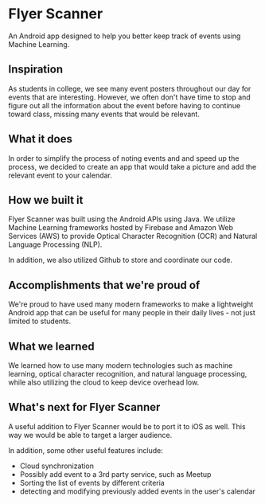 # Flyer Scanner

An Android app designed to help you better keep track of events using Machine Learning.

## Inspiration

As students in college, we see many event posters throughout our day for events that are interesting. However, we often don't have time to stop and figure out all the information about the event before having to continue toward class, missing many events that would be relevant. 

## What it does

In order to simplify the process of noting events and and speed up the process, we decided to create an app that would take a picture and add the relevant event to your calendar.

## How we built it

Flyer Scanner was built using the Android APIs using Java. We utilize Machine Learning frameworks hosted by Firebase and Amazon Web Services (AWS) to provide Optical Character Recognition (OCR) and Natural Language Processing (NLP).

In addition, we also utilized Github to store and coordinate our code.

## Accomplishments that we're proud of

We're proud to have used many modern frameworks to make a lightweight Android app that can be useful for many people in their daily lives - not just limited to students.

## What we learned

We learned how to use many modern technologies such as machine learning, optical character recognition, and natural language processing, while also utilizing the cloud to keep device overhead low.

## What's next for Flyer Scanner

A useful addition to Flyer Scanner would be to port it to iOS as well. This way we would be able to target a larger audience.

In addition, some other useful features include:

- Cloud synchronization
- Possibly add event to a 3rd party service, such as Meetup
- Sorting the list of events by different criteria
- detecting and modifying previously added events in the user's calendar
